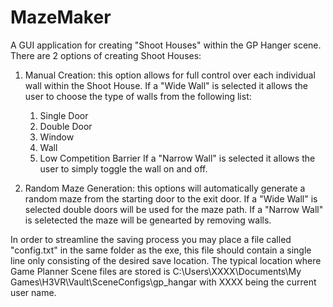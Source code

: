 # MazeMaker

A GUI application for creating "Shoot Houses" within the GP Hanger scene. There are 2 options of creating Shoot Houses:

1. Manual Creation: this option allows for full control over each individual wall within the Shoot House. If a "Wide Wall" is selected it allows the user to choose the type of walls from the following list:
    1. Single Door
    2. Double Door
    3. Window
    4. Wall
    5. Low Competition Barrier
If a "Narrow Wall" is selected it allows the user to simply toggle the wall on and off.

2. Random Maze Generation: this options will automatically generate a random maze from the starting door to the exit door. If a "Wide Wall" is selected double doors will be used for the maze path. If a "Narrow Wall" is seletected the maze will be genearted by removing walls.

In order to streamline the saving process you may place a file called "config.txt" in the same folder as the exe, this file should contain a single line only consisting of the desired save location. The typical location where Game Planner Scene files are stored is C:\Users\XXXX\Documents\My Games\H3VR\Vault\SceneConfigs\gp_hangar with XXXX being the current user name.
